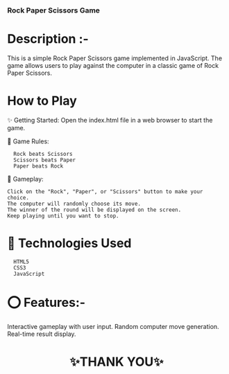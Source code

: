 

### Rock Paper Scissors Game



# Description :- 

This is a simple Rock Paper Scissors game implemented in JavaScript. The game allows users to play against the computer in a classic game of Rock Paper Scissors.

#  How to Play


✨ Getting Started: Open the index.html file in a web browser to start the game.

💫 Game Rules:

      Rock beats Scissors
      Scissors beats Paper
      Paper beats Rock
      
💫 Gameplay:

    Click on the "Rock", "Paper", or "Scissors" button to make your choice.
    The computer will randomly choose its move.
    The winner of the round will be displayed on the screen.
    Keep playing until you want to stop.
    
# 💫 Technologies Used

      HTML5
      CSS3
      JavaScript
      
# ⭕ Features:- 

Interactive gameplay with user input.
Random computer move generation.
Real-time result display.



<h1 align = "center"> ✨THANK YOU✨ </h1>

